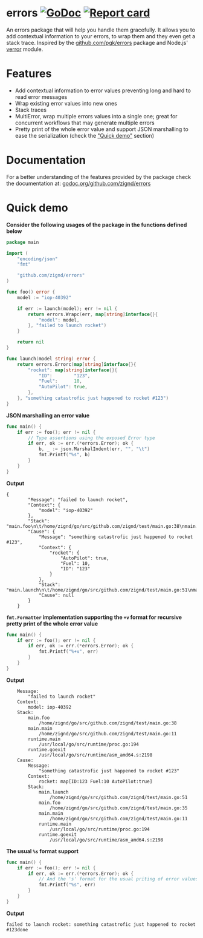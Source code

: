 # errors [![GoDoc](https://godoc.org/github.com/zignd/errors?status.svg)](https://godoc.org/github.com/zignd/errors) [![Report card](https://goreportcard.com/badge/github.com/zignd/errors)](https://goreportcard.com/report/github.com/zignd/errors)     

An errors package that will help you handle them gracefully. It allows you to add contextual information to your errors, to wrap them and they even get a stack trace. Inspired by the [github.com/pgk/errors](https://www.github.com/pgk/errors) package and Node.js' [verror](https://github.com/joyent/node-verror) module.

# Features

* Add contextual information to error values preventing long and hard to read error messages
* Wrap existing error values into new ones
* Stack traces
* MultiError, wrap multiple errors values into a single one; great for concurrent workflows that may generate multiple errors
* Pretty print of the whole error value and support JSON marshalling to ease the serialization (check the ["Quick demo"](https://github.com/zignd/errors#quick-demo) section)

# Documentation

For a better understanding of the features provided by the package check the documentation at: [godoc.org/github.com/zignd/errors](https://godoc.org/github.com/zignd/errors)

# Quick demo

**Consider the following usages of the package in the functions defined below**

```go
package main

import (
	"encoding/json"
	"fmt"

	"github.com/zignd/errors"
)

func foo() error {
	model := "iop-40392"

	if err := launch(model); err != nil {
		return errors.Wrapc(err, map[string]interface{}{
			"model": model,
		}, "failed to launch rocket")
	}

	return nil
}

func launch(model string) error {
	return errors.Errorc(map[string]interface{}{
		"rocket": map[string]interface{}{
			"ID":        "123",
			"Fuel":      10,
			"AutoPilot": true,
		},
	}, "something catastrofic just happened to rocket #123")
}
```

**JSON marshalling an error value**

```go
func main() {
	if err := foo(); err != nil {
		// Type assertions using the exposed Error type
		if err, ok := err.(*errors.Error); ok {
			b, _ := json.MarshalIndent(err, "", "\t")
			fmt.Printf("%s", b)
		}
	}
}
```

**Output**

```
{
        "Message": "failed to launch rocket",
        "Context": {
            "model": "iop-40392"
        },
        "Stack": "main.foo\n\t/home/zignd/go/src/github.com/zignd/test/main.go:38\nmain.main\n\t/home/zignd/go/src/github.com/zignd/test/main.go:11\nruntime.main\n\t/usr/local/go/src/runtime/proc.go:194\nruntime.goexit\n\t/usr/local/go/src/runtime/asm_amd64.s:2198",
        "Cause": {
            "Message": "something catastrofic just happened to rocket #123",
            "Context": {
                "rocket": {
                    "AutoPilot": true,
                    "Fuel": 10,
                    "ID": "123"
                }
            },
            "Stack": "main.launch\n\t/home/zignd/go/src/github.com/zignd/test/main.go:51\nmain.foo\n\t/home/zignd/go/src/github.com/zignd/test/main.go:35\nmain.main\n\t/home/zignd/go/src/github.com/zignd/test/main.go:11\nruntime.main\n\t/usr/local/go/src/runtime/proc.go:194\nruntime.goexit\n\t/usr/local/go/src/runtime/asm_amd64.s:2198",
            "Cause": null
        }
    }
```

**`fmt.Formatter` implementation supporting the `+v` format for recursive pretty print of the whole error value**

```go
func main() {
	if err := foo(); err != nil {
		if err, ok := err.(*errors.Error); ok {
			fmt.Printf("%+v", err)
		}
	}
}
```

**Output**

```
    Message:
        "failed to launch rocket"
    Context:
        model: iop-40392
    Stack:
        main.foo
            /home/zignd/go/src/github.com/zignd/test/main.go:38
        main.main
            /home/zignd/go/src/github.com/zignd/test/main.go:11
        runtime.main
            /usr/local/go/src/runtime/proc.go:194
        runtime.goexit
            /usr/local/go/src/runtime/asm_amd64.s:2198
    Cause:
        Message:
            "something catastrofic just happened to rocket #123"
        Context:
            rocket: map[ID:123 Fuel:10 AutoPilot:true]
        Stack:
            main.launch
                /home/zignd/go/src/github.com/zignd/test/main.go:51
            main.foo
                /home/zignd/go/src/github.com/zignd/test/main.go:35
            main.main
                /home/zignd/go/src/github.com/zignd/test/main.go:11
            runtime.main
                /usr/local/go/src/runtime/proc.go:194
            runtime.goexit
                /usr/local/go/src/runtime/asm_amd64.s:2198
```

**The usual `%s` format support**

```go
func main() {
	if err := foo(); err != nil {
		if err, ok := err.(*errors.Error); ok {
			// And the 's' format for the usual priting of error values
			fmt.Printf("%s", err)
		}
	}
}
```
**Output**

```
failed to launch rocket: something catastrofic just happened to rocket #123done
```
